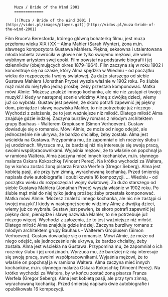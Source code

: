 
        Muza / Bride of the Wind 2001 
        =============
        
        [![Muza / Bride of the Wind 2001 ](http://vidos.pl/images/player.gif)](http://vidos.pl/muza-bride-of-the-wind-2001)
        
        
 Film Bruce’a Beresforda, którego główną bohaterką filmu, jest muza przełomu wieku XIX i XX – Alma Mahler (Sarah Wynter), żona m.in. sławnego kompozytora Gustawa Mahlera. Piękna, seksowna i utalentowana młoda kobieta zawróciła w głowie nie tylko swojemu mężowi, ale wielu wybitnym artystom swej epoki. Film powstał na podstawie biografii i jej dzienników (obejmujących okres 1879-1964). Film zaczyna się w roku 1902 i koncentruje się na czasie, który Alma spędziła w Wiedniu - od początku wieku do rozpoczęcia I wojny światowej. Za dużo starszego od siebie Gustawa Mahlera (Jonathan Pryce) wyszła właśnie w 1902 roku. Po ślubie mąż miał do niej tylko jedną prośbę: żeby przestała komponować. Matka mówi Almie: 'Możesz znaleźć innego kochanka, ale nic nie zastąpi ci twojej muzyki'.I kiedy w następnej scenie widzimy Almę z dwójką dzieci, wiemy już co wybrała. Gustaw jest pewien, że skoro potrafi zapewnić jej piękny dom, pieniądze i sławę nazwiska Mahler, to nie potrzebuje już niczego . Wychodzi z założenia, że to jest ważniejsze niż miłość. Dlatego miłość Alma znajduje gdzie indziej. Zaczyna burzliwy romans z młodym architektem grupy Bauhaus - Walterem Gropiusem (Simon Verhoeven). Gustaw dowiaduje się o romansie. Mówi Almie, że może od niego odejść, ale jednocześnie nie ukrywa, że bardzo chciałby, żeby została. Alma jest wściekła na Gustawa. Przypomina mu, że zapomniał o ich rocznicy ślubu i jej urodzinach. Wyrzuca mu, że bardziej niż nią interesuje się swoją pracą, swoimi współpracownikami. Wyjaśnia mężowi, że to właśnie on popchnął ja w ramiona Waltera. Alma zaczyna mieć innych kochanków, m.in. słynnego malarza Oskara Kokoschkę (Vincent Perez). Na krótko wychodzi za Waltera, by w końcu zostać żoną pisarza Franza Werfela (Gregor Seberg). Alma jest kobietą pasji, ale przy tym zimną, wyrachowaną kochanką. Przed śmiercią napisała dwie autobiografie i opublikowała 16 kompozycji.   ... Wiedniu - od początku wieku do rozpoczęcia I wojny światowej. Za dużo starszego od siebie Gustawa Mahlera (Jonathan Pryce) wyszła właśnie w 1902 roku. Po ślubie mąż miał do niej tylko jedną prośbę: żeby przestała komponować. Matka mówi Almie: 'Możesz znaleźć innego kochanka, ale nic nie zastąpi ci twojej muzyki'.I kiedy w następnej scenie widzimy Almę z dwójką dzieci, wiemy już co wybrała. Gustaw jest pewien, że skoro potrafi zapewnić jej piękny dom, pieniądze i sławę nazwiska Mahler, to nie potrzebuje już niczego więcej. Wychodzi z założenia, że to jest ważniejsze niż miłość. Dlatego miłość Alma znajduje gdzie indziej. Zaczyna burzliwy romans z młodym architektem grupy Bauhaus - Walterem Gropiusem (Simon Verhoeven). Gustaw dowiaduje się o romansie. Mówi Almie, że może od niego odejść, ale jednocześnie nie ukrywa, że bardzo chciałby, żeby została. Alma jest wściekła na Gustawa. Przypomina mu, że zapomniał o ich rocznicy ślubu i jej urodzinach. Wyrzuca mu, że bardziej niż nią interesuje się swoją pracą, swoimi współpracownikami. Wyjaśnia mężowi, że to właśnie on popchnął ja w ramiona Waltera. Alma zaczyna mieć innych kochanków, m.in. słynnego malarza Oskara Kokoschkę (Vincent Perez). Na krótko wychodzi za Waltera, by w końcu zostać żoną pisarza Franza Werfela (Gregor Seberg). Alma jest kobietą pasji, ale przy tym zimną, wyrachowaną kochanką. Przed śmiercią napisała dwie autobiografie i opublikowała 16 kompozycji.
    